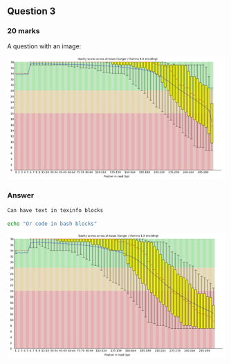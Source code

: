 ## Question 3

### 20 marks

A question with an image:

![An image](includes/2cd81a106602d89fc213b79e6b871c11.png)

### Answer

```texinfo
Can have text in texinfo blocks
```

```bash
echo "Or code in bash blocks"
```

![An image](includes/8478d7177941210a4147cdd8f2bb5b8b.png)
